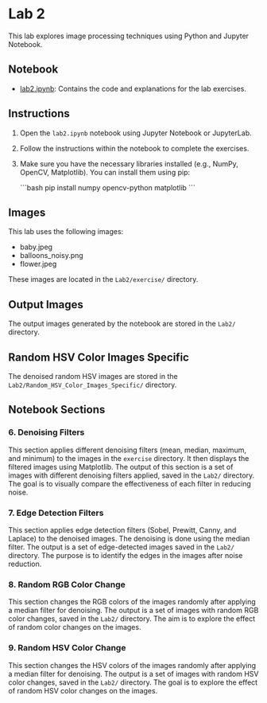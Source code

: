# Lab 2

This lab explores image processing techniques using Python and Jupyter Notebook.

## Notebook

- [lab2.ipynb](lab2.ipynb): Contains the code and explanations for the lab exercises.

## Instructions

1.  Open the `lab2.ipynb` notebook using Jupyter Notebook or JupyterLab.
2.  Follow the instructions within the notebook to complete the exercises.
3.  Make sure you have the necessary libraries installed (e.g., NumPy, OpenCV, Matplotlib). You can install them using pip:

    \`\`\`bash
    pip install numpy opencv-python matplotlib
    \`\`\`

## Images

This lab uses the following images:

- baby.jpeg
- balloons_noisy.png
- flower.jpeg

These images are located in the `Lab2/exercise/` directory.

## Output Images

The output images generated by the notebook are stored in the `Lab2/` directory.

## Random HSV Color Images Specific

The denoised random HSV images are stored in the `Lab2/Random_HSV_Color_Images_Specific/` directory.

## Notebook Sections

### 6. Denoising Filters

This section applies different denoising filters (mean, median, maximum, and minimum) to the images in the `exercise` directory. It then displays the filtered images using Matplotlib. The output of this section is a set of images with different denoising filters applied, saved in the `Lab2/` directory. The goal is to visually compare the effectiveness of each filter in reducing noise.

### 7. Edge Detection Filters

This section applies edge detection filters (Sobel, Prewitt, Canny, and Laplace) to the denoised images. The denoising is done using the median filter. The output is a set of edge-detected images saved in the `Lab2/` directory. The purpose is to identify the edges in the images after noise reduction.

### 8. Random RGB Color Change

This section changes the RGB colors of the images randomly after applying a median filter for denoising. The output is a set of images with random RGB color changes, saved in the `Lab2/` directory. The aim is to explore the effect of random color changes on the images.

### 9. Random HSV Color Change

This section changes the HSV colors of the images randomly after applying a median filter for denoising. The output is a set of images with random HSV color changes, saved in the `Lab2/` directory. The goal is to explore the effect of random HSV color changes on the images.
